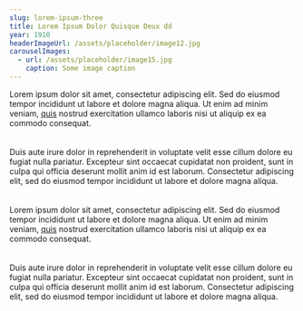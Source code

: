 ```yaml
---
slug: lorem-ipsum-three
title: Lorem Ipsum Dolor Quisque Deux dd
year: 1910
headerImageUrl: /assets/placeholder/image12.jpg
carouselImages:
  - url: /assets/placeholder/image15.jpg
    caption: Some image caption
---
```

<p>Lorem ipsum dolor sit amet, consectetur adipiscing elit. Sed do eiusmod tempor incididunt ut labore et dolore magna aliqua. Ut enim ad minim veniam, <a href="https://google.com"><u>quis</u></a> nostrud exercitation ullamco laboris nisi ut aliquip ex ea commodo consequat. <br><br><br>Duis aute irure dolor in reprehenderit in voluptate velit esse cillum dolore eu fugiat nulla pariatur. Excepteur sint occaecat cupidatat non proident, sunt in culpa qui officia deserunt mollit anim id est laborum. Consectetur adipiscing elit, sed do eiusmod tempor incididunt ut labore et dolore magna aliqua.<br><br><br>Lorem ipsum dolor sit amet, consectetur adipiscing elit. Sed do eiusmod tempor incididunt ut labore et dolore magna aliqua. Ut enim ad minim veniam, <a href="https://google.com"><u>quis</u></a> nostrud exercitation ullamco laboris nisi ut aliquip ex ea commodo consequat. <br><br><br>Duis aute irure dolor in reprehenderit in voluptate velit esse cillum dolore eu fugiat nulla pariatur. Excepteur sint occaecat cupidatat non proident, sunt in culpa qui officia deserunt mollit anim id est laborum. Consectetur adipiscing elit, sed do eiusmod tempor incididunt ut labore et dolore magna aliqua.</p>
